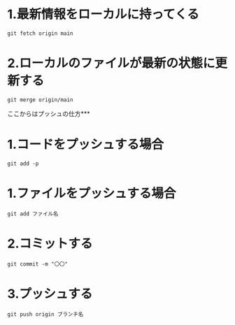 # 1.最新情報をローカルに持ってくる
```rb:ターミナル
git fetch origin main
```

# 2.ローカルのファイルが最新の状態に更新する
```rb:ターミナル
git merge origin/main
```

ここからはプッシュの仕方***


# 1.コードをプッシュする場合
```rb:ターミナル
git add -p
```

# 1.ファイルをプッシュする場合
```rb:ターミナル
git add ファイル名
```

# 2.コミットする
```rb:ターミナル
git commit -m "〇〇"
```

# 3.プッシュする
```rb:ターミナル
git push origin ブランチ名
```